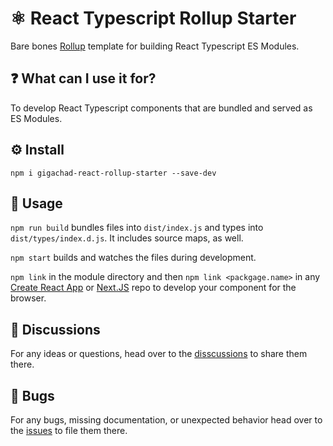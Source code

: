 # ⚛️ React Typescript Rollup Starter

Bare bones [Rollup](https://rollupjs.org/guide/en/) template for building React Typescript ES Modules.

## ❓ What can I use it for?

To develop React Typescript components that are bundled and served as ES Modules.

## ⚙️ Install

```
npm i gigachad-react-rollup-starter --save-dev
```

## 📖 Usage

`npm run build` bundles files into `dist/index.js` and types into `dist/types/index.d.js`. It includes source maps, as well.

`npm start` builds and watches the files during development.

`npm link` in the module directory and then `npm link <packgage.name>` in any [Create React App](https://create-react-app.dev) or [Next.JS](https://nextjs.org) repo to develop your component for the browser.

## 💬 Discussions

For any ideas or questions, head over to the [disscussions](https://github.com/a11y-gigachad-org/gigachad-react-rollup-starter/discussions) to share them there.

## 🐛 Bugs

For any bugs, missing documentation, or unexpected behavior head over to the [issues](https://github.com/a11y-gigachad-org/gigachad-react-rollup-starter/issues) to file them there.
